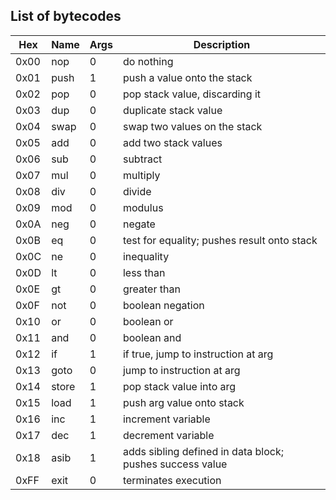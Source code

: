 List of bytecodes
-----------------

| Hex  |  Name  | Args |  Description |
|------|--------|------|--------------|
| 0x00 |  nop   |  0   |  do nothing |
| 0x01 |  push  |  1   |  push a value onto the stack |
| 0x02 |  pop   |  0   |  pop stack value, discarding it |
| 0x03 |  dup   |  0   |  duplicate stack value |
| 0x04 |  swap  |  0   |  swap two values on the stack |
| 0x05 |  add   |  0   |  add two stack values |
| 0x06 |  sub   |  0   |  subtract |
| 0x07 |  mul   |  0   |  multiply |
| 0x08 |  div   |  0   |  divide |
| 0x09 |  mod   |  0   |  modulus |
| 0x0A |  neg   |  0   |  negate |
| 0x0B |  eq    |  0   |  test for equality; pushes result onto stack |
| 0x0C |  ne    |  0   |  inequality |
| 0x0D |  lt    |  0   |  less than |
| 0x0E |  gt    |  0   |  greater than |
| 0x0F |  not   |  0   |  boolean negation |
| 0x10 |  or    |  0   |  boolean or |
| 0x11 |  and   |  0   |  boolean and |
| 0x12 |  if    |  1   |  if true, jump to instruction at arg |
| 0x13 |  goto  |  0   |  jump to instruction at arg |
| 0x14 |  store |  1   |  pop stack value into arg |
| 0x15 |  load  |  1   |  push arg value onto stack |
| 0x16 |  inc   |  1   |  increment variable |
| 0x17 |  dec   |  1   |  decrement variable |
| 0x18 |  asib  |  1   |  adds sibling defined in data block; pushes success value |
| 0xFF |  exit  |  0   |  terminates execution |
